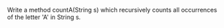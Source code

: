 Write a method countA(String s) which recursively counts all occurrences of the letter 'A' in String s.